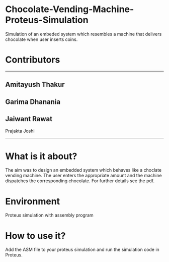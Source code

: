 # Chocolate-Vending-Machine-Proteus-Simulation
Simulation of an embeded system which resembles a machine that delivers chocolate when user inserts coins.

# Contributors
--------------------
 
  Amitayush Thakur
  --------------------
  Garima Dhanania
  --------------------
  Jaiwant Rawat
  -------------------
  Prajakta Joshi
 
--------------------

# What is it about?
The aim was to design an embedded system which behaves like a choclate vending machine. The user enters the appropriate amount and the machine dispatches the corresponding chocolate. For further details see the pdf.

# Environment
Proteus simulation with assembly program

# How to use it?
Add the ASM file to your proteus simulation and run the simulation code in Proteus.
